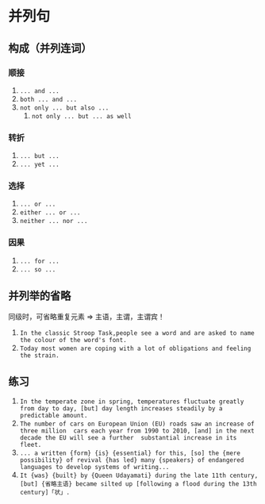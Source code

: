 # 并列句

## 构成（并列连词）
### 顺接
1. `... and ...`
2. `both ... and ...`
3. `not only ... but also ...`
	1. `not only ... but ... as well`
### 转折
1. `... but ...`
2. `... yet ...`
### 选择
1. `... or ...`
2. `either ... or ...`
3. `neither ... nor ...`
### 因果
1. `... for ...`
2. `... so ...`

## 并列举的省略
同级时，可省略重复元素 => 主语，主谓，主谓宾！
1. `In the classic Stroop Task,people see a word and are asked to name the colour of the word's font.`
2. `Today most women are coping with a lot of obligations and feeling the strain.`

## 练习
1. `In the temperate zone in spring, temperatures fluctuate greatly from day to day, [but] day length increases steadily by a predictable amount.`
2. `The number of cars on European Union (EU) roads saw an increase of three million  cars each year from 1990 to 2010, [and] in the next decade the EU will see a further  substantial increase in its fleet.`
3. `... a written {form} {is} {essential} for this, [so] the {mere possibility} of revival {has led} many {speakers} of endangered languages to develop systems of writing...`
4. `It {was} {built} by {Queen Udayamati} during the late 11th century, [but] {省略主语} became silted up [following a flood during the 13th century]「状」.`
